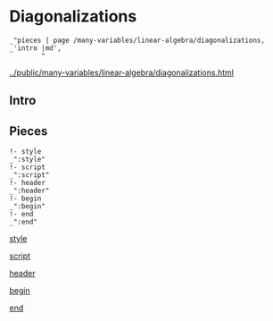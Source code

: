 # Diagonalizations

    _"pieces | page /many-variables/linear-algebra/diagonalizations, _'intro |md',
            "

[../public/many-variables/linear-algebra/diagonalizations.html](# "save:")


## Intro

## Pieces

    !- style
    _":style"
    !- script
    _":script"
    !- header
    _":header"
    !- begin
    _":begin"
    !- end
    _":end"

[style]() 

[script]()

[header]()

[begin]()

[end]()

